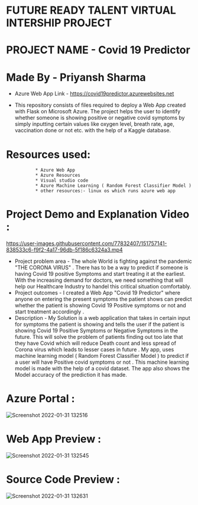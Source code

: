 # FUTURE READY TALENT VIRTUAL INTERSHIP PROJECT
# PROJECT NAME - Covid 19 Predictor
# Made By - Priyansh Sharma

* Azure Web App Link - https://covid19predictor.azurewebsites.net

* This repository consists of files required to deploy a Web App created with Flask on Microsoft Azure. The project helps the user to identify whether someone is showing positive or negative covid symptoms by simply inputting certain values like oxygen level, breath rate, age, vaccination done or not etc. with the help of a Kaggle database.


# Resources used:
               * Azure Web App
               * Azure Resources
               * Visual studio code
               * Azure Machine Learning ( Random Forest Classifier Model )
               * other resources:- linux os which runs azure web app
                          
# Project Demo and Explanation Video :
https://user-images.githubusercontent.com/77832407/151757141-838533c6-f9f2-4a17-96db-5f186c6324a3.mp4

* Project problem area - The whole World is fighting against the pandemic "THE CORONA VIRUS" . There has to be a way to predict if someone is having Covid 19 positive Symptoms and start treating it at the earliest. With the increasing demand for doctors, we need something that will help our Healthcare Industry to handel this critical situation comfortably.
* Project outcomes - I created a Web App "Covid 19 Predictor" where anyone on entering the present symptoms the patient shows can predict whether the patient is showing Covid 19 Positive symptoms or not and start treatment accordingly .
* Description - My Solution is a web application that takes in certain input for symptoms the patient is showing and tells the user if the patient is showing Covid 19 Positive Symptoms or Negative Symptoms in the future. This will solve the problem of patients finding out too late that they have Covid which will reduce Death count and less spread of Corona virus which leads to lesser cases in future . My app, uses machine learning model ( Random Forest Classifier Model ) to predict if a user will have Positive covid symptoms or not . This machine learning model is made with the help of a covid dataset. The app also shows the Model accuracy of the prediction it has made.

# Azure Portal :
![Screenshot 2022-01-31 132516](https://user-images.githubusercontent.com/77832407/151758750-31448494-abe0-4a52-be5b-d6c16fe502c8.png)

# Web App Preview :
![Screenshot 2022-01-31 132545](https://user-images.githubusercontent.com/77832407/151758755-02271cd8-7586-4939-a3f1-8cbf6bc8b7c5.png)

# Source Code Preview :
![Screenshot 2022-01-31 132631](https://user-images.githubusercontent.com/77832407/151758765-8bd51dec-d853-4a94-9b04-f9b875030361.png)
